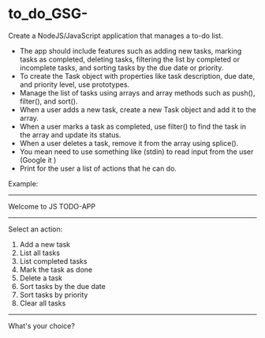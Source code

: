 # to_do_GSG-
Create a NodeJS/JavaScript application that manages a to-do list.
- The app should include features such as adding new tasks, marking tasks as completed, deleting tasks, filtering the list by completed or incomplete tasks, and sorting tasks by the due date or priority.
- To create the Task object with properties like task description, due date, and priority level, use prototypes.
- Manage the list of tasks using arrays and array methods such as push(), filter(), and sort().
- When a user adds a new task, create a new Task object and add it to the array.
- When a user marks a task as completed, use filter() to find the task in the array and update its status.
- When a user deletes a task, remove it from the array using splice().
- You mean need to use something like (stdin) to read input from the user (Google it  )
- Print for the user a list of actions that he can do.

Example:
***************************
Welcome to JS TODO-APP
***************************
Select an action:
1) Add a new task
2) List all tasks
3) List completed tasks
4) Mark the task as done
5) Delete a task
6) Sort tasks by the due date
7) Sort tasks by priority
8) Clear all tasks
***************************
What's your choice?
